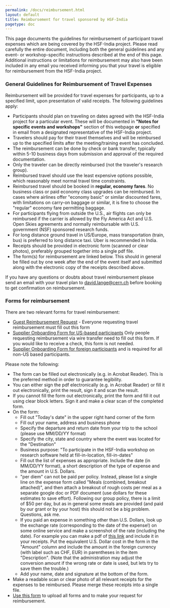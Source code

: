 ```yaml
---
permalink: /docs/reimbursement.html
layout: default
title: Reimbursement for travel sponsored by HSF-India
pagetype: doc
---
```

  This page documents the guidelines for reimbursement of participant travel
expenses which are being covered by the HSF-India project. Please read
carefully the entire document, including both the general guidelines and
any event- or workshop-specific instructions described at the end of this
page. Additional instructions or limitations for reimbursement may also have
been included in any email you received informing you that your travel is
eligible for reimbursement from the HSF-India project.

### General Guidelines for Reimbursement of Travel Expenses

  Reimbursement will be provided for travel expenses for participants, up to a specified limit, upon presentation of valid receipts. The following guidelines apply:

  * Participants should plan on traveling on dates agreed with the HSF-India project for a particular event. These will be documented in **"Notes for specific events and workshops"** section of this webpage **or** specified in email from a designated representative of the HSF-India project.
  * Travelers should pay for their travel themselves and will be reimbursed up to the specified limits after the meeting/training event has concluded.
  * The reimbursement can be done by check or bank transfer, typically within 5-10 business days from submission and approval of the required documentation.
  * Only the traveler can be directly reimbursed (not the traveler's research group).
  * Reimbursed travel should use the least expensive options possible, which reasonably meet normal travel time constraints.
  * Reimbursed travel should be booked in **regular, economy fares**. No business class or paid economy class upgrades can be reimbursed. In cases where airlines offer "economy basic" or similar discounted fares, with limitations on carry-on baggage or similar, it is fine to choose the "regular" economy fare permitting baggage.
  * For participants flying from outside the U.S., air flights can only be reimbursed if the carrier is allowed by the Fly America Act and U.S. Open Skies agreements and normally reimbursable with U.S. government (NSF) sponsored research funds.
  * For long distance ground travel in US/Europe, mass transportation (train, bus) is preferred to long distance taxi. Uber is recommended in India.
  * Receipts should be provided in electronic form (scanned or clear photos), preferably grouped together into a single pdf file.
  * The form(s) for reimbursement are linked below. This should in general be filled out by one week after the end of the event itself and submitted along with the electronic copy of the receipts described above.

  If you have any questions or doubts about travel reimbursement please send an email with your travel plan to [david.lange@cern.ch](mailto:david.lange@cern.ch) before booking to get confirmation on reimbursement.

### Forms for reimbursement

There are two relevant forms for travel reimbursement:

  * [Guest Reimbursement Request](https://finance.princeton.edu/forms/guest-reimbursement-request) - Everyone requesting travel reimbursement must fill out this form
  * [Supplier Onboarding Form for US-based participants](https://finance.princeton.edu/forms/supplierpayee-management) Only people requesting reimbursement via wire transfer need to fill out this form. If you would like to receive a check, this form is not needed.
  * [Supplier Onboarding Form for foreign participants](https://finance.princeton.edu/forms/foreign-individual-payeesubstitute-w-8ben) and is required for all non-US based participants.

Please note the following:

  * The form can be filled out electronically (e.g. in Acrobat Reader). This is the preferred method in order to guarantee legibility.
  * You can either sign the pdf electronically (e.g. in Acrobat Reader) or fill it out electronically, print the result, sign it and scan the result.
  * If you cannot fill the form out electronically, print the form and fill it out using clear block letters. Sign it and make a clear scan of the completed form.
  * On the form:
    * Fill out "Today's date" in the upper right hand corner of the form
    * Fill out your name, address and business phone
    * Specify the departure and return date from your trip to the school (please use MM/DD/YY format)
    * Specify the city, state and country where the event was located for the "Destination"
    * Business purpose: "To participate in the HSF-India workshop on research software held at fill-in-location, fill-in-dates" 
    * Fill out the list of expenses as appropriate. Include the date (in MM/DD/YY format), a short description of the type of expense and the amount in U.S. Dollars.
    * "per diem" can not be paid per policy. Instead, please list a single line on the expense form called "Meals (combined, breakout attached)", and then attach a breakout of rough costs per meal as a separate google doc or PDF document (use dollars for these estimates to save effort). Following our group policy, there is a limit of $50 per day, but as in general some meals are provided (and paid by our grant or by your host) this should not be a big problem. Questions, ask me. 
    * If you paid an expense in something other than U.S. Dollars, look up the exchange rate (corresponding to the date of the expense!) on some online service and make a screenshot of the rate (including the date). For example you can make a pdf of [this link](https://www.exchangerates.org.uk/INR-USD-exchange-rate-history.html) and include it in your receipts. Put the equivalent U.S. Dollar cost in the form in the "Amount" column and include the amount in the foreign currency (with label such as CHF, EUR) in parentheses in the item "Description". (Note that the administration may adjust the conversion amount if the wrong rate or date is used, but lets try to save them the trouble.)
    * Add your name, date and signature at the bottom of the form.
  * Make a readable scan or clear photo of all relevant receipts for the expenses to be reimbursed. Please merge these receipts into a single file. 
  * [Use this form](https://docs.google.com/forms/d/e/1FAIpQLScGB_VOZDsQoATIEJMxHP3F-czXp8W8Ml8HjcbDqhLLIDqlog/viewform?usp=sf_link) to upload all forms and to make your request for reimbursement. 
